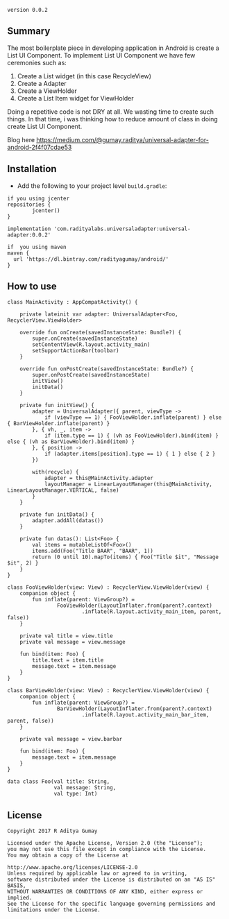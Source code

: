 `version 0.0.2`

## Summary

The most boilerplate piece in developing application in Android is create a List UI Component. To implement List UI Component we have few ceremonies such as:
1. Create a List widget (in this case RecycleView)
2. Create a Adapter
3. Create a ViewHolder
4. Create a List Item widget for ViewHolder

Doing a repetitive code is not DRY at all. We wasting time to create such things. In that time, i was thinking how to reduce amount of class in doing create List UI Component.

Blog here https://medium.com/@gumay.raditya/universal-adapter-for-android-2f4f07cdae53

## Installation

* Add the following to your project level `build.gradle`:

```
if you using jcenter
repositories {
        jcenter()
}

implementation 'com.radityalabs.universaladapter:universal-adapter:0.0.2'
```

```
if  you using maven
maven {
  url 'https://dl.bintray.com/radityagumay/android/'
}
```

## How to use

```
class MainActivity : AppCompatActivity() {

    private lateinit var adapter: UniversalAdapter<Foo, RecyclerView.ViewHolder>

    override fun onCreate(savedInstanceState: Bundle?) {
        super.onCreate(savedInstanceState)
        setContentView(R.layout.activity_main)
        setSupportActionBar(toolbar)
    }

    override fun onPostCreate(savedInstanceState: Bundle?) {
        super.onPostCreate(savedInstanceState)
        initView()
        initData()
    }

    private fun initView() {
        adapter = UniversalAdapter({ parent, viewType ->
            if (viewType == 1) { FooViewHolder.inflate(parent) } else { BarViewHolder.inflate(parent) }
        }, { vh, _, item ->
            if (item.type == 1) { (vh as FooViewHolder).bind(item) } else { (vh as BarViewHolder).bind(item) }
        }, { position ->
            if (adapter.items[position].type == 1) { 1 } else { 2 }
        })

        with(recycle) {
            adapter = this@MainActivity.adapter
            layoutManager = LinearLayoutManager(this@MainActivity, LinearLayoutManager.VERTICAL, false)
        }
    }

    private fun initData() {
        adapter.addAll(datas())
    }

    private fun datas(): List<Foo> {
        val items = mutableListOf<Foo>()
        items.add(Foo("Title BAAR", "BAAR", 1))
        return (0 until 10).mapTo(items) { Foo("Title $it", "Message $it", 2) }
    }
}

class FooViewHolder(view: View) : RecyclerView.ViewHolder(view) {
    companion object {
        fun inflate(parent: ViewGroup?) =
                FooViewHolder(LayoutInflater.from(parent?.context)
                        .inflate(R.layout.activity_main_item, parent, false))
    }

    private val title = view.title
    private val message = view.message

    fun bind(item: Foo) {
        title.text = item.title
        message.text = item.message
    }
}

class BarViewHolder(view: View) : RecyclerView.ViewHolder(view) {
    companion object {
        fun inflate(parent: ViewGroup?) =
                BarViewHolder(LayoutInflater.from(parent?.context)
                        .inflate(R.layout.activity_main_bar_item, parent, false))
    }

    private val message = view.barbar

    fun bind(item: Foo) {
        message.text = item.message
    }
}

data class Foo(val title: String,
               val message: String,
               val type: Int)
```

## License

```
Copyright 2017 R Aditya Gumay

Licensed under the Apache License, Version 2.0 (the "License"); 
you may not use this file except in compliance with the License. 
You may obtain a copy of the License at

http://www.apache.org/licenses/LICENSE-2.0
Unless required by applicable law or agreed to in writing, 
software distributed under the License is distributed on an "AS IS" BASIS, 
WITHOUT WARRANTIES OR CONDITIONS OF ANY KIND, either express or implied. 
See the License for the specific language governing permissions and limitations under the License.
```
